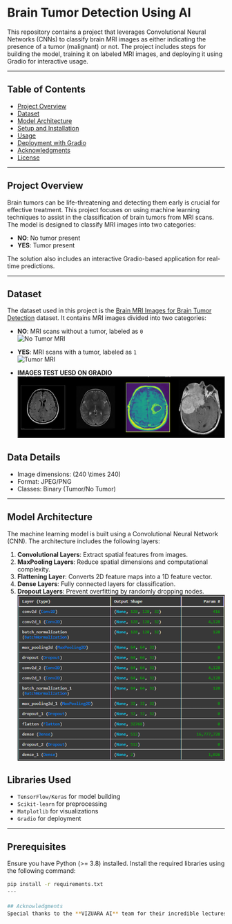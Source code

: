 # Brain Tumor Detection Using AI

This repository contains a project that leverages Convolutional Neural Networks (CNNs) to classify brain MRI images as either indicating the presence of a tumor (malignant) or not. The project includes steps for building the model, training it on labeled MRI images, and deploying it using Gradio for interactive usage.

---

## Table of Contents
- [Project Overview](#project-overview)
- [Dataset](#dataset)
- [Model Architecture](#model-architecture)
- [Setup and Installation](#setup-and-installation)
- [Usage](#usage)
- [Deployment with Gradio](#deployment-with-gradio)
- [Acknowledgments](#acknowledgments)
- [License](#license)

---

## Project Overview

Brain tumors can be life-threatening and detecting them early is crucial for effective treatment. This project focuses on using machine learning techniques to assist in the classification of brain tumors from MRI scans. The model is designed to classify MRI images into two categories:

- **NO**: No tumor present
- **YES**: Tumor present

The solution also includes an interactive Gradio-based application for real-time predictions.

---

## Dataset

The dataset used in this project is the [Brain MRI Images for Brain Tumor Detection](https://www.kaggle.com/navoneel/brain-mri-images-for-brain-tumor-detection) dataset. It contains MRI images divided into two categories:

- **NO**: MRI scans without a tumor, labeled as `0`  
  <img src="https://brainchangers.thewest.com.au/beating-depression/assets/owbMMgSKx3/mri_0001_11-2083x1906.jpeg" alt="No Tumor MRI" width="400"/>

- **YES**: MRI scans with a tumor, labeled as `1`  
  <img src="https://th.bing.com/th/id/OIP.3xFhX87fwTlBLOlADBrmWQHaH3?w=236&h=220&c=11&rs=1&qlt=90&bgcl=ececec&o=6&pid=PersonalBing&p=0" alt="Tumor MRI" width="400"/>
- **IMAGES TEST UESD ON GRADIO**
  ![Alt text](https://github.com/Perwil/Brain_Tumor_Detection_App/blob/main/MRI%20Brain%20images.png)

## Data Details
- Image dimensions: \(240 \times 240\)
- Format: JPEG/PNG
- Classes: Binary (Tumor/No Tumor)

---

## Model Architecture

The machine learning model is built using a Convolutional Neural Network (CNN). The architecture includes the following layers:

1. **Convolutional Layers**: Extract spatial features from images.
2. **MaxPooling Layers**: Reduce spatial dimensions and computational complexity.
3. **Flattening Layer**: Converts 2D feature maps into a 1D feature vector.
4. **Dense Layers**: Fully connected layers for classification.
5. **Dropout Layers**: Prevent overfitting by randomly dropping nodes.
![Alt text](https://github.com/Perwil/Brain_Tumor_Detection_App/blob/main/model_architecture.png)


## Libraries Used
- `TensorFlow/Keras` for model building
- `Scikit-learn` for preprocessing
- `Matplotlib` for visualizations
- `Gradio` for deployment

---


## Prerequisites
Ensure you have Python (>= 3.8) installed. Install the required libraries using the following command:

```bash
pip install -r requirements.txt
---

## Acknowledgments
Special thanks to the **VIZUARA AI** team for their incredible lectures and well-detailed projects.
